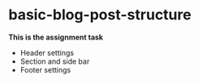 # basic-blog-post-structure
<b>This is the assignment task</b>
<ul>
  <li>Header settings</li>
  <li>Section and side bar</li>
  <li>Footer settings</li>
  </ul>
